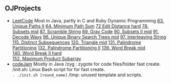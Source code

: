 OJProjects
--------------------------

- [LeetCode](https://leetcode.com/) Most in Java, partly in C and Ruby
  Dynamic Programming
  [63. Unique Paths II](https://leetcode.com/problems/unique-paths-ii/) 
  [64. Minimum Path Sum](https://leetcode.com/problems/minimum-path-sum/)
  [72 Edit Distance hard](https://leetcode.com/problems/edit-distance/)
  [78. Subsets mid](https://leetcode.com/problems/subsets/)
  [87. Scramble String](https://leetcode.com/problems/scramble-string/)
  [89. Gray Code](https://leetcode.com/problems/gray-code/)
  [90. Subsets II mid](https://leetcode.com/problems/subsets-ii/)
  [91. Decode Ways](https://leetcode.com/problems/decode-ways/)
  [96. Unique Binary Search Trees mid](http://oj.leetcode.com/problems/unique-binary-search-trees/  )
  [97. Interleaving String](https://leetcode.com/problems/interleaving-string/)
  [115. Distinct Subsequences](https://leetcode.com/problems/distinct-subsequences/)
  [120. Triangle mid](https://leetcode.com/problems/triangle/)
  [131. Palindrome Partitioning](https://leetcode.com/problems/palindrome-partitioning/)
  [132. Palindrome Partitioning II](https://leetcode.com/problems/palindrome-partitioning-ii/)
  [139. Word Break mid](http://oj.leetcode.com/problems/word-break/)    
  [140. Word Break II hard](http://oj.leetcode.com/problems/word-break-ii/)    
  [152. Maximum Product Subarray](https://leetcode.com/problems/maximum-product-subarray/)
- [codeJam](https://code.google.com/codejam/apactest) Mostly in Java
/zyg  : zygote for code files/folder fast create.   
/init.sh:   Linux Bash script for for fast create.  
`. ./init.sh [round_name]`
/tmp: unused template and scripts.  


